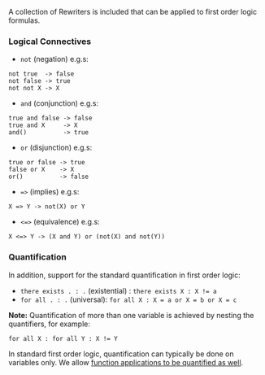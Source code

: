 A collection of Rewriters is included that can be applied to first order logic formulas.

### Logical Connectives ###
  * `not` (negation) e.g.s:
```
not true  -> false
not false -> true
not not X -> X
```
  * `and` (conjunction) e.g.s:
```
true and false -> false
true and X     -> X
and()          -> true
```
  * `or` (disjunction) e.g.s:
```
true or false -> true
false or X    -> X
or()          -> false
```
  * `=>` (implies) e.g.s:
```
X => Y -> not(X) or Y
```
  * `<=>` (equivalence) e.g.s:
```
X <=> Y -> (X and Y) or (not(X) and not(Y))
```

### Quantification ###
In addition, support for the standard quantification in first order logic:
  * `there exists . : .` (existential) : `there exists X : X != a`
  * `for all . : .` (universal): `for all X : X = a or X = b or X = c`

**Note:** Quantification of more than one variable is achieved by nesting the quantifiers, for example:

`for all X : for all Y : X != Y`

In standard first order logic, quantification can typically be done on variables only. We allow [function applications to be quantified as well](QuantificationOfFunctionApplications.md).